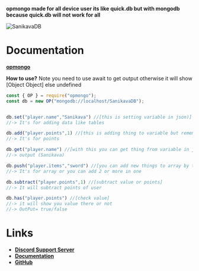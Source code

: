 **opmongo made for all device user its like quick.db but with mongodb because quick.db will not work for all**

![SanikavaDB](https://nodei.co/npm/opmongo.png)

# Documentation
**[opmongo](https://opmongo.js.org)**


**How to use?**
Note you need to use await to get output otherwise it will show [Object Object] else undefined
```js
const { OP } = require("opmongo");
const db = new OP("mongodb://localhost/SanikavaDB");


db.set("player.name","Sanikava") //[this is setting variable in json)]
//-> It's for adding data like tables

db.add("player.points",1) //[this is adding thing to variable but remember you have to use outside of quotation marks (") or (`) ]
//-> It's for points

db.get("player.name") //[with this you can get thing from variable in json our how many points user have.]
//-> output (Sanikava)

db.push("player.items","sword") //[you can add new things to array by this you can add more data in one user without removing other data]
//-> It's for array or you can add 2 or more in one

db.subtract("player.points",1) //[subtract value or points]
//-> It will subtract points of user

db.has("player.points") //[check value]
//-> it will show you value there or not 
//-> OutPut= true/false
```


# Links
- **[Discord Support Server](https://discord.gg/bG7875u8qA)**
- **[Documentation](https://opmongo.js.org)**
- **[GitHub](https://github.com/sanikava/opmongo)**
